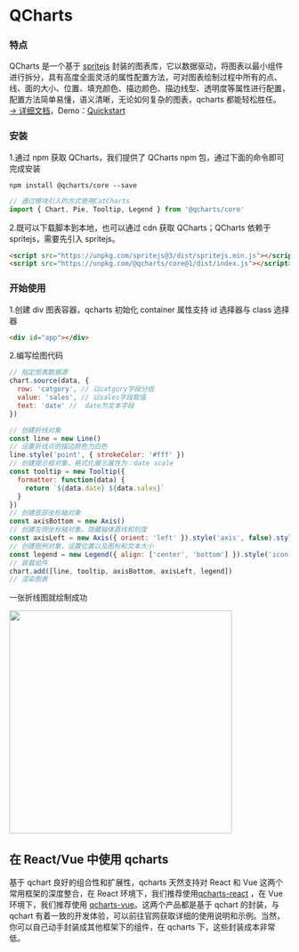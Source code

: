 # QCharts

### 特点

QCharts 是一个基于 <a target="_blank" href="https://www.spritejs.com">spritejs</a> 封装的图表库，它以数据驱动，将图表以最小组件进行拆分，具有高度全面灵活的属性配置方法，可对图表绘制过程中所有的点、线、面的大小、位置、填充颜色、描边颜色、描边线型、透明度等属性进行配置，配置方法简单易懂，语义清晰，无论如何复杂的图表，qcharts 都能轻松胜任。 <a target="_blank" href="https://www.qcharts.cn">→ 详细文档</a>，Demo：<a target="_blank" href="https://github.com/qcharts/quickstart">Quickstart</a>

### 安装

1.通过 npm 获取 QCharts，我们提供了 QCharts npm 包，通过下面的命令即可完成安装

```shell
npm install @qcharts/core --save
```

```javascript
// 通过模块引入的方式使用CatCharts
import { Chart, Pie, Tooltip, Legend } from '@qcharts/core'
```

2.既可以下载脚本到本地，也可以通过 cdn 获取 QCharts；QCharts 依赖于 spritejs，需要先引入 spritejs。

```html
<script src="https://unpkg.com/spritejs@3/dist/spritejs.min.js"></script>
<script src="https://unpkg.com/@qcharts/core@1/dist/index.js"></script>
```

### 开始使用

1.创建 div 图表容器，qcharts 初始化 container 属性支持 id 选择器与 class 选择器

```html
<div id="app"></div>
```

2.编写绘图代码

```javascript
// 指定图表数据源
chart.source(data, {
  row: 'catgory', // 以catgory字段分组
  value: 'sales', // 以sales字段取值
  text: 'date' //  date为文本字段
})

// 创建折线对象
const line = new Line()
// 设置折线点的描边颜色为白色
line.style('point', { strokeColor: '#fff' })
// 创建提示框对象，格式化展示属性为：date scale
const tooltip = new Tooltip({
  formatter: function(data) {
    return `${data.date} ${data.sales}`
  }
})
// 创建底部坐标轴对象
const axisBottom = new Axis()
// 创建左侧坐标轴对象。隐藏轴体直线和刻度
const axisLeft = new Axis({ orient: 'left' }).style('axis', false).style('scale', false)
// 创建图例对象，设置位置以及图标和文本大小
const legend = new Legend({ align: ['center', 'bottom'] }).style('icon', { borderRadius: 10 }).style('text', { fontSize: 12 })
// 装载组件
chart.add([line, tooltip, axisBottom, axisLeft, legend])
// 渲染图表
```

一张折线图就绘制成功

<img src="https://p0.ssl.qhimg.com/d/inn/717a6a22789a/base-line.png" width="400">

## 在 React/Vue 中使用 qcharts

基于 qchart 良好的组合性和扩展性，qcharts 天然支持对 React 和 Vue 这两个常用框架的深度整合，在 React 环境下，我们推荐使用[qcharts-react](https://www.qcharts.cn/qcharts-react) ，在 Vue 环境下，我们推荐使用 [qcharts-vue](https://www.qcharts.cn/qcharts-vue)。这两个产品都是基于 qchart 的封装，与 qchart 有着一致的开发体验，可以前往官网获取详细的使用说明和示例。当然，你可以自己动手封装成其他框架下的组件，在 qcharts 下，这些封装成本非常低。
